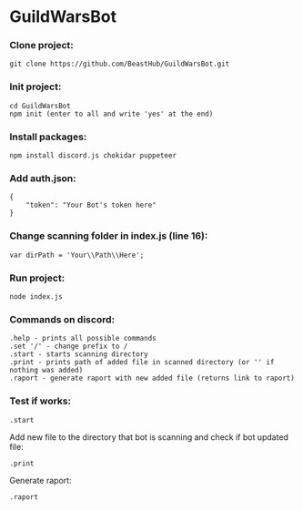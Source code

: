 # GuildWarsBot

### Clone project:
```
git clone https://github.com/BeastHub/GuildWarsBot.git
```
### Init project:
```
cd GuildWarsBot
npm init (enter to all and write 'yes' at the end)
```
### Install packages:
```
npm install discord.js chokidar puppeteer
```
### Add auth.json:
```
{
    "token": "Your Bot's token here"
}
```
### Change scanning folder in index.js (line 16):
```
var dirPath = 'Your\\Path\\Here';
```
### Run project:
```
node index.js
```
### Commands on discord:
```
.help - prints all possible commands
.set '/' - change prefix to /
.start - starts scanning directory
.print - prints path of added file in scanned directory (or '' if nothing was added)
.raport - generate raport with new added file (returns link to raport)
```
### Test if works:

```
.start
```
Add new file to the directory that bot is scanning and check if bot updated file:

```
.print
```

Generate raport:
```
.raport
```


